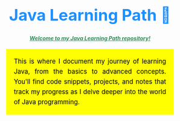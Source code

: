 <h1 style="color: #1e90ff; font-size: 3em; text-align: center; margin-top: 20px;">
  Java Learning Path 🚀
</h1>

<h4 style="color: #2e8b57; text-align: center; font-style: italic; margin-top: 10px;text-decoration:underline;">
  Welcome to my Java Learning Path repository!
</h4>

<p style="font-size: 1.2em; line-height: 1.6; margin: 20px auto; width: 80%; text-align: justify; background-color:yellow;color:black;padding:20px;">
  This is where I document my journey of learning Java, from the basics to advanced concepts. You'll find code snippets, projects, and notes that track my progress as I delve deeper into the world of Java programming.
</p>
